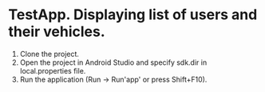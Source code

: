 # TestApp. Displaying list of users and their vehicles.

1. Clone the project.
2. Open the project in Android Studio and specify sdk.dir in local.properties file.
3. Run the application (Run -> Run'app' or press Shift+F10).
